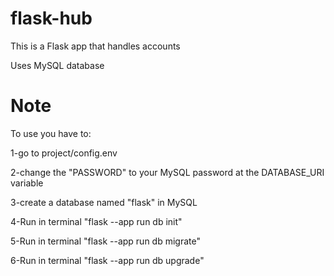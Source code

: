 # flask-hub
This is a Flask app that handles accounts

Uses MySQL database 

# Note

To use you have to:

1-go to project/config.env

2-change the "PASSWORD" to your MySQL password at the DATABASE_URI variable

3-create a database named "flask" in MySQL

4-Run in terminal "flask --app run db init"

5-Run in terminal "flask --app run db migrate"

6-Run in terminal "flask --app run db upgrade"
